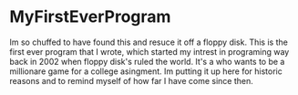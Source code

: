 MyFirstEverProgram
==================

Im so chuffed to have found this and resuce it off a floppy disk.  This is the first ever program that I wrote, which started my intrest in programing way back in 2002 when floppy disk's ruled the world.  It's a who wants to be a millionare game for a college asingment.  Im putting it up here for historic reasons and to remind myself of how far I have come since then.

